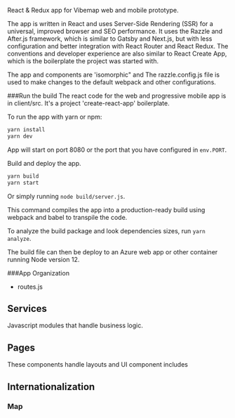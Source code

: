 React & Redux app for Vibemap web and mobile prototype. 

The app is written in React and uses Server-Side Rendering (SSR) for a universal, improved browser and SEO performance. It uses the Razzle and After.js framework, which is similar to Gatsby and Next.js, but with less configuration and better integration with React Router and React Redux. The conventions and developer experience are also similar to React Create App, which is the boilerplate the project was started with.

The app and components are 'isomorphic" and 
The razzle.config.js file is used to make changes to the default webpack and other configurations. 

###Run the build
The react code for the web and progressive mobile app is in client/src. It's a project 'create-react-app' boilerplate.

To run the app with yarn or npm:

```bash
yarn install 
yarn dev
```
App will start on port 8080 or the port that you have configured in `env.PORT`.

Build and deploy the app. 

```bash
yarn build
yarn start
```

Or simply running `node build/server.js`. 

This command compiles the app into a production-ready build using webpack and babel to transpile the code. 

To analyze the build package and look dependencies sizes, run `yarn analyze`. 

The build file can then be deploy to an Azure web app or other container running Node version 12. 


###App Organization

- routes.js

## Services
Javascript modules that handle business logic. 

## Pages
These components handle layouts and UI component includes

## Internationalization

### Map
